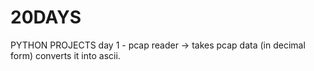 # 20DAYS
PYTHON PROJECTS
day 1 - pcap reader 
      -> takes pcap data (in decimal form) converts it into ascii.
